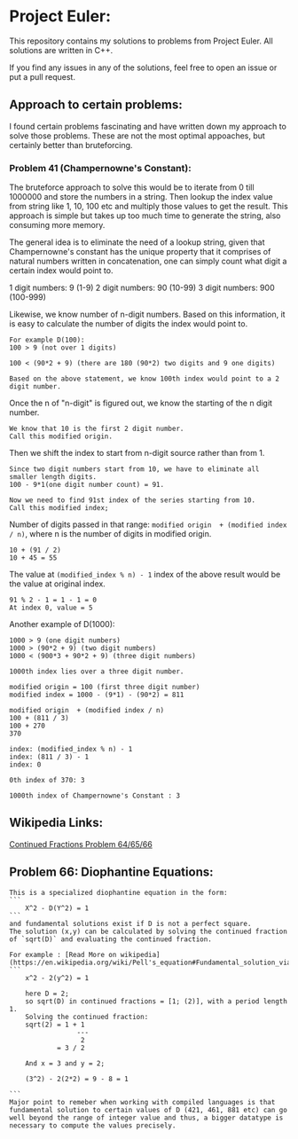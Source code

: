 # Project Euler:

This repository contains my solutions to problems from Project Euler.
All solutions are written in C++.

If you find any issues in any of the solutions, feel free to open an issue or put a pull request.

## Approach to certain problems:
I found certain problems fascinating and have written down my approach to solve those problems. These are not the most optimal appoaches, but certainly better than bruteforcing.

### Problem 41 (Champernowne's Constant):
The bruteforce approach to solve this would be to iterate from 0 till 1000000 and store the numbers in a string. Then lookup the index value from string like 1, 10, 100 etc and multiply those values to get the result. This approach is simple but takes up too much time to generate the string, also consuming more memory.

The general idea is to eliminate the need of a lookup string, given that Champernowne's constant has the unique property that it comprises of natural numbers written in concatenation, one can simply count what digit a certain index would point to.

1 digit numbers: 9 (1-9)
2 digit numbers: 90 (10-99)
3 digit numbers: 900 (100-999)

Likewise, we know number of n-digit numbers. Based on this information, it is easy to calculate the number of digits the index would point to.
```
For example D(100):
100 > 9 (not over 1 digits)

100 < (90*2 + 9) (there are 180 (90*2) two digits and 9 one digits)

Based on the above statement, we know 100th index would point to a 2 digit number.
```

Once the n of "n-digit" is figured out, we know the starting of the n digit number.
```
We know that 10 is the first 2 digit number.
Call this modified origin.
```

Then we shift the index to start from n-digit source rather than from 1.
```
Since two digit numbers start from 10, we have to eliminate all smaller length digits.
100 - 9*1(one digit number count) = 91.

Now we need to find 91st index of the series starting from 10.
Call this modified index; 
```

Number of digits passed in that range: `modified origin  + (modified index / n)`, where n is the number of digits in modified origin.
```
10 + (91 / 2)
10 + 45 = 55
```

The value at `(modified_index % n) - 1` index of the above result would be the value at original index.
```
91 % 2 - 1 = 1 - 1 = 0
At index 0, value = 5
```

Another example of D(1000):
```
1000 > 9 (one digit numbers)
1000 > (90*2 + 9) (two digit numbers)
1000 < (900*3 + 90*2 + 9) (three digit numbers)

1000th index lies over a three digit number.

modified origin = 100 (first three digit number)
modified index = 1000 - (9*1) - (90*2) = 811

modified origin  + (modified index / n)
100 + (811 / 3)
100 + 270
370

index: (modified_index % n) - 1
index: (811 / 3) - 1
index: 0

0th index of 370: 3

1000th index of Champernowne's Constant : 3
```

## Wikipedia Links:
  [Continued Fractions Problem 64/65/66](https://en.wikipedia.org/wiki/Continued_fraction)

## Problem 66: Diophantine Equations:

    This is a specialized diophantine equation in the form:
    ```
        X^2 - D(Y^2) = 1
    ```
    and fundamental solutions exist if D is not a perfect square. 
    The solution (x,y) can be calculated by solving the continued fraction of `sqrt(D)` and evaluating the continued fraction.

    For example : [Read More on wikipedia](https://en.wikipedia.org/wiki/Pell's_equation#Fundamental_solution_via_continued_fractions)
    ```
        x^2 - 2(y^2) = 1 
        
        here D = 2;
        so sqrt(D) in continued fractions = [1; (2)], with a period length 1.
        Solving the continued fraction:
        sqrt(2) = 1 + 1 
                     ---
                      2
                = 3 / 2 

        And x = 3 and y = 2;

        (3^2) - 2(2*2) = 9 - 8 = 1

    ```
    Major point to remeber when working with compiled languages is that fundamental solution to certain values of D (421, 461, 881 etc) can go well beyond the range of integer value and thus, a bigger datatype is necessary to compute the values precisely.

